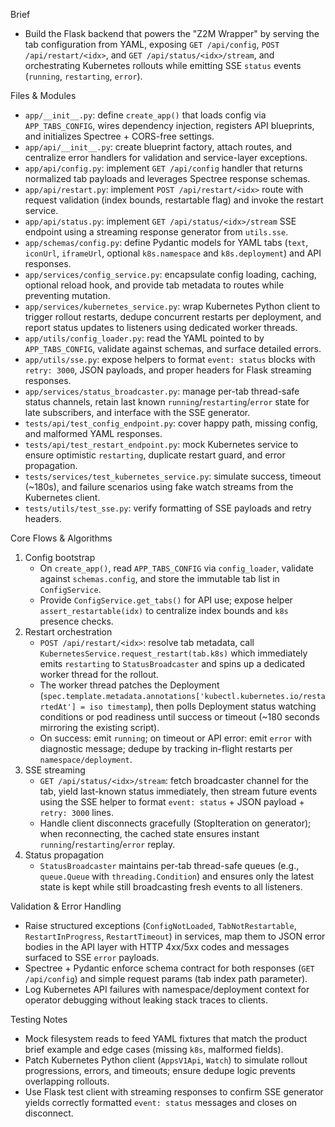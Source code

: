 Brief
- Build the Flask backend that powers the "Z2M Wrapper" by serving the tab configuration from YAML, exposing `GET /api/config`, `POST /api/restart/<idx>`, and `GET /api/status/<idx>/stream`, and orchestrating Kubernetes rollouts while emitting SSE `status` events (`running`, `restarting`, `error`).

Files & Modules
- `app/__init__.py`: define `create_app()` that loads config via `APP_TABS_CONFIG`, wires dependency injection, registers API blueprints, and initializes Spectree + CORS-free settings.
- `app/api/__init__.py`: create blueprint factory, attach routes, and centralize error handlers for validation and service-layer exceptions.
- `app/api/config.py`: implement `GET /api/config` handler that returns normalized tab payloads and leverages Spectree response schemas.
- `app/api/restart.py`: implement `POST /api/restart/<idx>` route with request validation (index bounds, restartable flag) and invoke the restart service.
- `app/api/status.py`: implement `GET /api/status/<idx>/stream` SSE endpoint using a streaming response generator from `utils.sse`.
- `app/schemas/config.py`: define Pydantic models for YAML tabs (`text`, `iconUrl`, `iframeUrl`, optional `k8s.namespace` and `k8s.deployment`) and API responses.
- `app/services/config_service.py`: encapsulate config loading, caching, optional reload hook, and provide tab metadata to routes while preventing mutation.
- `app/services/kubernetes_service.py`: wrap Kubernetes Python client to trigger rollout restarts, dedupe concurrent restarts per deployment, and report status updates to listeners using dedicated worker threads.
- `app/utils/config_loader.py`: read the YAML pointed to by `APP_TABS_CONFIG`, validate against schemas, and surface detailed errors.
- `app/utils/sse.py`: expose helpers to format `event: status` blocks with `retry: 3000`, JSON payloads, and proper headers for Flask streaming responses.
- `app/services/status_broadcaster.py`: manage per-tab thread-safe status channels, retain last known `running`/`restarting`/`error` state for late subscribers, and interface with the SSE generator.
- `tests/api/test_config_endpoint.py`: cover happy path, missing config, and malformed YAML responses.
- `tests/api/test_restart_endpoint.py`: mock Kubernetes service to ensure optimistic `restarting`, duplicate restart guard, and error propagation.
- `tests/services/test_kubernetes_service.py`: simulate success, timeout (~180s), and failure scenarios using fake watch streams from the Kubernetes client.
- `tests/utils/test_sse.py`: verify formatting of SSE payloads and retry headers.

Core Flows & Algorithms
1. Config bootstrap
   - On `create_app()`, read `APP_TABS_CONFIG` via `config_loader`, validate against `schemas.config`, and store the immutable tab list in `ConfigService`.
   - Provide `ConfigService.get_tabs()` for API use; expose helper `assert_restartable(idx)` to centralize index bounds and `k8s` presence checks.
2. Restart orchestration
   - `POST /api/restart/<idx>`: resolve tab metadata, call `KubernetesService.request_restart(tab.k8s)` which immediately emits `restarting` to `StatusBroadcaster` and spins up a dedicated worker thread for the rollout.
   - The worker thread patches the Deployment (`spec.template.metadata.annotations['kubectl.kubernetes.io/restartedAt'] = iso timestamp`), then polls Deployment status watching conditions or pod readiness until success or timeout (~180 seconds mirroring the existing script).
   - On success: emit `running`; on timeout or API error: emit `error` with diagnostic message; dedupe by tracking in-flight restarts per `namespace/deployment`.
3. SSE streaming
   - `GET /api/status/<idx>/stream`: fetch broadcaster channel for the tab, yield last-known status immediately, then stream future events using the SSE helper to format `event: status` + JSON payload + `retry: 3000` lines.
   - Handle client disconnects gracefully (StopIteration on generator); when reconnecting, the cached state ensures instant `running`/`restarting`/`error` replay.
4. Status propagation
   - `StatusBroadcaster` maintains per-tab thread-safe queues (e.g., `queue.Queue` with `threading.Condition`) and ensures only the latest state is kept while still broadcasting fresh events to all listeners.

Validation & Error Handling
- Raise structured exceptions (`ConfigNotLoaded`, `TabNotRestartable`, `RestartInProgress`, `RestartTimeout`) in services, map them to JSON error bodies in the API layer with HTTP 4xx/5xx codes and messages surfaced to SSE `error` payloads.
- Spectree + Pydantic enforce schema contract for both responses (`GET /api/config`) and simple request params (tab index path parameter).
- Log Kubernetes API failures with namespace/deployment context for operator debugging without leaking stack traces to clients.

Testing Notes
- Mock filesystem reads to feed YAML fixtures that match the product brief example and edge cases (missing `k8s`, malformed fields).
- Patch Kubernetes Python client (`AppsV1Api`, `Watch`) to simulate rollout progressions, errors, and timeouts; ensure dedupe logic prevents overlapping rollouts.
- Use Flask test client with streaming responses to confirm SSE generator yields correctly formatted `event: status` messages and closes on disconnect.
